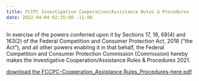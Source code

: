 ```yaml
---
title: FCCPC Investigative Cooperation/Assistance Rules & Procedures
date: 2022-04-04 02:35:00 -11:00
---
```


In exercise of the powers conferred upon it by Sections 17, 18, 68(4) and 163(2) of the Federal Competition and Consumer Protection Act, 2018 (“the Act”), and all other powers enabling it in that behalf, the Federal Competition and Consumer Protection Commission (Commission) hereby makes the Investigative Cooperation/Assistance Rules & Procedures 2021.



[download the FCCPC-Cooperation_Assistance Rules_Procedures-here.pdf](/uploads/FCCPC-Cooperation_Assistance%20Rules_Procedures-26022021-FApdf-fad05e.pdf)